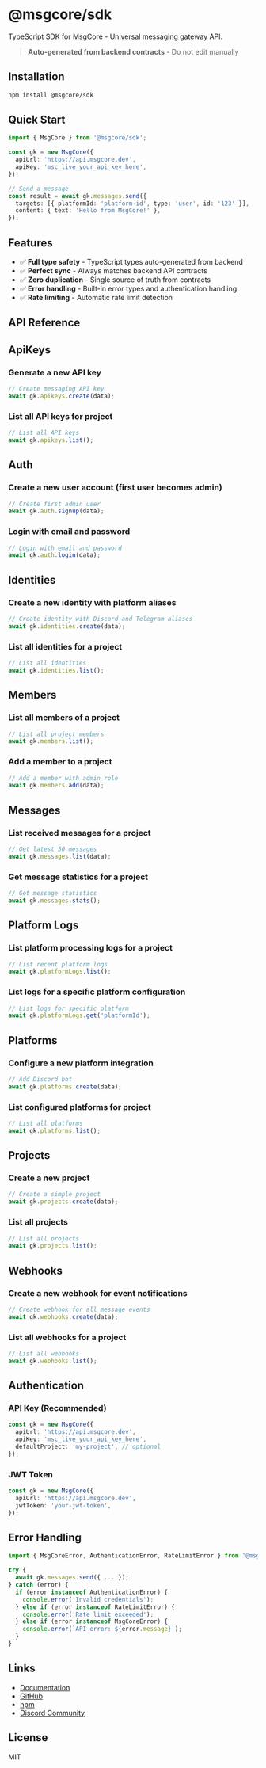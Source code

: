 # @msgcore/sdk

TypeScript SDK for MsgCore - Universal messaging gateway API.

> **Auto-generated from backend contracts** - Do not edit manually

## Installation

```bash
npm install @msgcore/sdk
```

## Quick Start

```typescript
import { MsgCore } from '@msgcore/sdk';

const gk = new MsgCore({
  apiUrl: 'https://api.msgcore.dev',
  apiKey: 'msc_live_your_api_key_here',
});

// Send a message
const result = await gk.messages.send({
  targets: [{ platformId: 'platform-id', type: 'user', id: '123' }],
  content: { text: 'Hello from MsgCore!' },
});
```

## Features

- ✅ **Full type safety** - TypeScript types auto-generated from backend
- ✅ **Perfect sync** - Always matches backend API contracts
- ✅ **Zero duplication** - Single source of truth from contracts
- ✅ **Error handling** - Built-in error types and authentication handling
- ✅ **Rate limiting** - Automatic rate limit detection

## API Reference

## ApiKeys

### Generate a new API key
```typescript
// Create messaging API key
await gk.apikeys.create(data);
```

### List all API keys for project
```typescript
// List all API keys
await gk.apikeys.list();
```

## Auth

### Create a new user account (first user becomes admin)
```typescript
// Create first admin user
await gk.auth.signup(data);
```

### Login with email and password
```typescript
// Login with email and password
await gk.auth.login(data);
```

## Identities

### Create a new identity with platform aliases
```typescript
// Create identity with Discord and Telegram aliases
await gk.identities.create(data);
```

### List all identities for a project
```typescript
// List all identities
await gk.identities.list();
```

## Members

### List all members of a project
```typescript
// List all project members
await gk.members.list();
```

### Add a member to a project
```typescript
// Add a member with admin role
await gk.members.add(data);
```

## Messages

### List received messages for a project
```typescript
// Get latest 50 messages
await gk.messages.list(data);
```

### Get message statistics for a project
```typescript
// Get message statistics
await gk.messages.stats();
```

## Platform Logs

### List platform processing logs for a project
```typescript
// List recent platform logs
await gk.platformLogs.list();
```

### List logs for a specific platform configuration
```typescript
// List logs for specific platform
await gk.platformLogs.get('platformId');
```

## Platforms

### Configure a new platform integration
```typescript
// Add Discord bot
await gk.platforms.create(data);
```

### List configured platforms for project
```typescript
// List all platforms
await gk.platforms.list();
```

## Projects

### Create a new project
```typescript
// Create a simple project
await gk.projects.create(data);
```

### List all projects
```typescript
// List all projects
await gk.projects.list();
```

## Webhooks

### Create a new webhook for event notifications
```typescript
// Create webhook for all message events
await gk.webhooks.create(data);
```

### List all webhooks for a project
```typescript
// List all webhooks
await gk.webhooks.list();
```

## Authentication

### API Key (Recommended)

```typescript
const gk = new MsgCore({
  apiUrl: 'https://api.msgcore.dev',
  apiKey: 'msc_live_your_api_key_here',
  defaultProject: 'my-project', // optional
});
```

### JWT Token

```typescript
const gk = new MsgCore({
  apiUrl: 'https://api.msgcore.dev',
  jwtToken: 'your-jwt-token',
});
```

## Error Handling

```typescript
import { MsgCoreError, AuthenticationError, RateLimitError } from '@msgcore/sdk';

try {
  await gk.messages.send({ ... });
} catch (error) {
  if (error instanceof AuthenticationError) {
    console.error('Invalid credentials');
  } else if (error instanceof RateLimitError) {
    console.error('Rate limit exceeded');
  } else if (error instanceof MsgCoreError) {
    console.error(`API error: ${error.message}`);
  }
}
```

## Links

- [Documentation](https://docs.msgcore.dev)
- [GitHub](https://github.com/msgcore/msgcore-sdk)
- [npm](https://www.npmjs.com/package/@msgcore/sdk)
- [Discord Community](https://discord.gg/bQPsvycW)

## License

MIT
